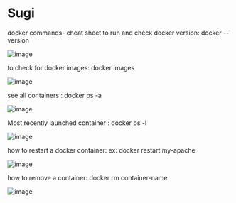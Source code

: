 # Sugi
docker commands- cheat sheet
to run and check docker version: docker --version

![image](https://user-images.githubusercontent.com/97328875/163902655-8c1e885e-9b8e-4644-b665-3e5ede4debd6.png)

to check for docker images: docker images

![image](https://user-images.githubusercontent.com/97328875/163902755-1b7487ff-4238-48be-a070-9ad615b6a8ca.png)

see all containers : docker ps -a

![image](https://user-images.githubusercontent.com/97328875/163903456-602d022a-c3c7-48ea-81c5-8d100dba7482.png)

Most recently launched container : docker ps -l

![image](https://user-images.githubusercontent.com/97328875/163916628-86f85965-f8ac-49e5-818b-893460050687.png)

how to restart a docker container: ex: docker restart my-apache

![image](https://user-images.githubusercontent.com/97328875/163905078-da16509c-ef53-45e1-970e-6e81f833a16f.png)

how to remove a container: docker rm container-name

![image](https://user-images.githubusercontent.com/97328875/163915750-f9b54be3-5070-4725-82ce-af7f38620031.png)




